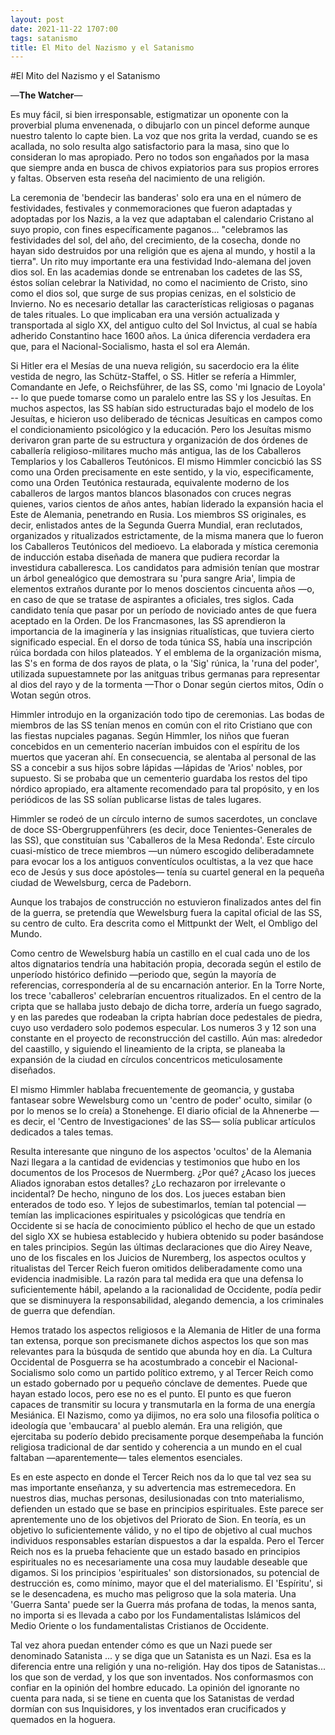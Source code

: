 ```yaml
---
layout: post
date: 2021-11-22 1707:00
tags: satanismo
title: El Mito del Nazismo y el Satanismo
---
```


#El Mito del Nazismo y el Satanismo

—**The Watcher**—

Es muy fácil, si bien irresponsable, estigmatizar un oponente con la proverbial pluma envenenada, o dibujarlo con un pincel deforme aunque nuestro talento lo capte bien. La voz que nos grita la verdad, cuando se es acallada, no solo resulta algo satisfactorio para la masa, sino que lo consideran lo mas apropiado. Pero no todos son engañados por la masa que siempre anda en busca de chivos expiatorios para sus propios errores y faltas. Observen esta reseña del nacimiento de una religión.

La ceremonia de 'bendecir las banderas' solo era una en el número de festividades, festivales y conmemoraciones que fueron adaptadas y adoptadas por los Nazis, a la vez que adaptaban el calendario Cristano al suyo propio, con fines específicamente paganos... "celebramos las festividades del sol, del año, del crecimiento, de la cosecha, donde no hayan sido destruidos por una religión que es ajena al mundo, y hostil a la tierra". Un rito muy importante era una festividad Indo-alemana del joven dios sol. En las academias donde se entrenaban los cadetes de las SS, éstos solían celebrar la Natividad, no como el nacimiento de Cristo, sino como el dios sol, que surge de sus propias cenizas, en el solsticio de Invierno. No es necesario detallar las características religiosas o paganas de tales rituales. Lo que implicaban era una versión actualizada y transportada al siglo XX, del antiguo culto del Sol Invictus, al cual se había adherido Constantino hace 1600 años. La única diferencia verdadera era que, para el Nacional-Socialismo, hasta el sol era Alemán.

Si Hitler era el Mesías de una nueva religión, su sacerdocio era la élite vestida de negro, las Schütz-Staffel, o SS. Hitler se refería a Himmler, Comandante en Jefe, o Reichsführer, de las SS, como 'mi Ignacio de Loyola' -- lo que puede tomarse como un paralelo entre las SS y los Jesuítas. En muchos aspectos, las SS habían sido estructuradas bajo el modelo de los Jesuítas, e hicieron uso deliberado de técnicas Jesuíticas en campos como el condicionamiento psicológico y la educación. Pero los Jesuítas mismo derivaron gran parte de su estructura y organización de dos órdenes de caballería religioso-militares mucho más antigua, las de los Caballeros Templarios y los Caballeros Teutónicos. El mismo Himmler concicbió las SS como una Orden precisamente en este sentido, y la vio, especificamente, como una Orden Teutónica restaurada, equivalente moderno de los caballeros de largos mantos blancos blasonados con cruces negras quienes, varios cientos de años antes, habían liderado la expansión hacia el Este de Alemania, penetrando en Rusia. Los miembros SS originales, es decir, enlistados antes de la Segunda Guerra Mundial, eran reclutados, organizados y ritualizados estrictamente, de la misma manera que lo fueron los Caballeros Teutónicos del medioevo. La elaborada y mística ceremonia de inducción estaba diseñada de manera que pudiera recordar la investidura caballeresca. Los candidatos para admisión tenían que mostrar un árbol genealógico que demostrara su 'pura sangre Aria', limpia de elementos extraños durante por lo menos doscientos cincuenta años —o, en caso de que se tratase de aspirantes a oficiales, tres siglos. Cada candidato tenía que pasar por un período de noviciado antes de que fuera aceptado en la Orden. De los Francmasones, las SS aprendieron la importancia de la imaginería y las insignias ritualísticas, que tuviera cierto significado especial. En el dorso de toda túnica SS, había una inscripción rúica bordada con hilos plateados. Y el emblema de la organización misma, las S's en forma de dos rayos de plata, o la 'Sig' rúnica, la 'runa del poder', utilizada supuestamnete por las anitguas tribus germanas para representar al dios del rayo y de la tormenta —Thor o Donar según ciertos mitos, Odín o Wotan según otros.

Himmler introdujo en la organización todo tipo de ceremonias. Las bodas de miembros de las SS tenían menos en común con el rito Cristiano que con las fiestas nupciales paganas. Según Himmler, los niños que fueran concebidos en un cementerio nacerían imbuidos con el espíritu de los muertos que yaceran ahí. En consecuencia, se alentaba al personal de las SS a concebir a sus hijos sobre lápidas —lápidas de 'Arios' nobles, por supuesto. Si se probaba que un cementerio guardaba los restos del tipo nórdico apropiado, era altamente recomendado para tal propósito, y en los periódicos de las SS solían publicarse listas de tales lugares.

Himmler se rodeó de un círculo interno de sumos sacerdotes, un conclave de doce SS-Obergruppenführers (es decir, doce Tenientes-Generales de las SS), que constituían sus 'Caballeros de la Mesa Redonda'. Este círculo cuasi-místico de trece miembros —un número escogido deliberadamnete para evocar los a los antiguos conventículos ocultistas, a la vez que hace eco de Jesús y sus doce apóstoles— tenía su cuartel general en la pequeña ciudad de Wewelsburg, cerca de Padeborn.

Aunque los trabajos de construcción no estuvieron finalizados antes del fin de la guerra, se pretendía que Wewelsburg fuera la capital oficial de las SS, su centro de culto. Era descrita como el Mittpunkt der Welt, el Ombligo del Mundo.

Como centro de Wewelsburg había un castillo en el cual cada uno de los altos dignatarios tendría una habitación propia, decorada según el estilo de unperíodo histórico definido —periodo que, según la mayoría de referencias, correspondería al de su encarnación anterior. En la Torre Norte, los trece 'caballeros' celebrarían encuentros ritualizados. En el centro de la cripta que se hallaba justo debajo de dicha torre, ardería un fuego sagrado, y en las paredes que rodeaban la cripta habrían doce pedestales de piedra, cuyo uso verdadero solo podemos especular. Los numeros 3 y 12 son una constante en el proyecto de reconstrucción del castillo. Aún mas: alrededor del caastillo, y siguiendo el lineamiento de la cripta, se planeaba la expansión de la ciudad en círculos concentricos meticulosamente diseñados.

El mismo Himmler hablaba frecuentemente de geomancia, y gustaba fantasear sobre Wewelsburg como un 'centro de poder' oculto, similar (o por lo menos se lo creía) a Stonehenge. El diario oficial de la Ahnenerbe —es decir, el 'Centro de Investigaciones' de las SS— solía publicar artículos dedicados a tales temas.

Resulta interesante que ninguno de los aspectos 'ocultos' de la Alemania Nazi llegara a la cantidad de evidencias y testimonios que hubo en los documentos de los Procesos de Nuermberg. ¿Por qué? ¿Acaso los jueces Aliados ignoraban estos detalles? ¿Lo rechazaron por irrelevante o incidental? De hecho, ninguno de los dos. Los jueces estaban bien enterados de todo eso. Y lejos de subestimarlos, temían tal potencial —temían las implicaciones espirituales y psicológicas que tendría en Occidente si se hacía de conocimiento público el hecho de que un estado del siglo XX se hubiesa establecido y hubiera obtenido su poder basándose en tales principios. Según las últimas declaraciones que dio Airey Neave, uno de los fiscales en los Juicios de Nuremberg, los aspectos ocultos y ritualistas del Tercer Reich fueron omitidos deliberadamente como una evidencia inadmisible. La razón para tal medida era que una defensa lo suficientemente hábil, apelando a la racionalidad de Occidente, podía pedir que se disminuyera la responsabilidad, alegando demencia, a los criminales de guerra que defendían.

Hemos tratado los aspectos religiosos e la Alemania de Hitler de una forma tan extensa, porque son precismanete dichos aspectos los que son mas relevantes para la búsquda de sentido que abunda hoy en día. La Cultura Occidental de Posguerra se ha acostumbrado a concebir el Nacional-Socialismo solo como un partido político extremo, y al Tercer Reich como un estado gobernado por u pequeño cónclave de dementes. Puede que hayan estado locos, pero ese no es el punto. El punto es que fueron capaces de transmitir su locura y transmutarla en la forma de una energía Mesiánica. El Nazismo, como ya dijimos, no era solo una filosofia política o ideología que 'embaucara' al pueblo alemán. Era una religión, que ejercitaba su poderío debido precisamente porque desempeñaba la función religiosa tradicional de dar sentido y coherencia a un mundo en el cual faltaban —aparentemente— tales elementos esenciales.

Es en este aspecto en donde el Tercer Reich nos da lo que tal vez sea su mas importante enseñanza, y su advertencia mas estremecedora. En nuestros dias, muchas personas, desilusionadas con tnto materialismo, defienden un estado que se base en principios espirituales. Este parece ser aprentemente uno de los objetivos del Priorato de Sion. En teoría, es un objetivo lo suficientemente válido, y no el tipo de objetivo al cual muchos individuos responsables estarían dispuestos a dar la espalda. Pero el Tercer Reich nos es la prueba fehaciente que un estado basado en principios espirituales no es necesariamente una cosa muy laudable deseable que digamos. Si los principios 'espirituales' son distorsionados, su potencial de destrucción es, como mínimo, mayor que el del materialismo. El 'Espíritu', si se le desencadena, es mucho mas peligroso que la sola materia. Una 'Guerra Santa' puede ser la Guerra más profana de todas, la menos santa, no importa si es llevada a cabo por los Fundamentalistas Islámicos del Medio Oriente o los fundamentalistas Cristianos de Occidente.

Tal vez ahora puedan entender cómo es que un Nazi puede ser denominado Satanista ... y se diga que un Satanista es un Nazi. Esa es la diferencia entre una religión y una no-religión. Hay dos tipos de Satanistas... los que son de verdad, y los que son inventados. Nos conformasmos con confiar en la opinión del hombre educado. La opinión del ignorante no cuenta para nada, si se tiene en cuenta que los Satanistas de verdad dormían con sus Inquisidores, y los inventados eran crucificados y quemados en la hoguera.